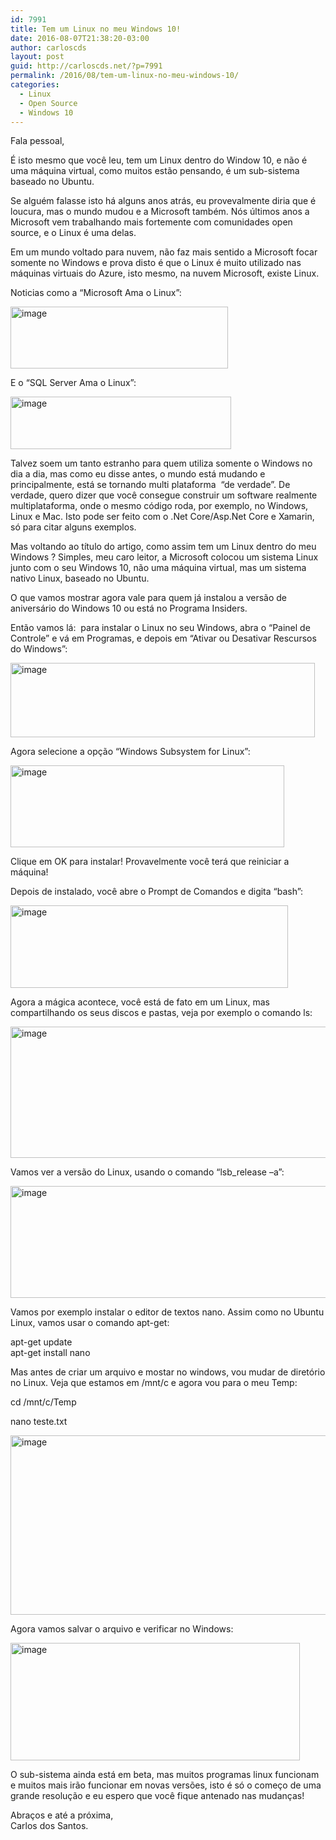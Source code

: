 ```yaml
---
id: 7991
title: Tem um Linux no meu Windows 10!
date: 2016-08-07T21:38:20-03:00
author: carloscds
layout: post
guid: http://carloscds.net/?p=7991
permalink: /2016/08/tem-um-linux-no-meu-windows-10/
categories:
  - Linux
  - Open Source
  - Windows 10
---
```

Fala pessoal,

É isto mesmo que você leu, tem um Linux dentro do Window 10, e não é uma máquina virtual, como muitos estão pensando, é um sub-sistema baseado no Ubuntu.

Se alguém falasse isto há alguns anos atrás, eu provevalmente diria que é loucura, mas o mundo mudou e a Microsoft também. Nós últimos anos a Microsoft vem trabalhando mais fortemente com comunidades open source, e o Linux é uma delas.

Em um mundo voltado para nuvem, não faz mais sentido a Microsoft focar somente no Windows e prova disto é que o Linux é muito utilizado nas máquinas virtuais do Azure, isto mesmo, na nuvem Microsoft, existe Linux.

Noticias como a “Microsoft Ama o Linux”:

[<img title="image" style="border-top: 0px; border-right: 0px; background-image: none; border-bottom: 0px; padding-top: 0px; padding-left: 0px; border-left: 0px; display: inline; padding-right: 0px" border="0" alt="image" src="http://carloscds.net/wp-content/uploads/2016/08/image_thumb.png" width="348" height="99" />](http://carloscds.net/wp-content/uploads/2016/08/image.png)

E o “SQL Server Ama o Linux”:

[<img title="image" style="border-top: 0px; border-right: 0px; background-image: none; border-bottom: 0px; padding-top: 0px; padding-left: 0px; border-left: 0px; display: inline; padding-right: 0px" border="0" alt="image" src="http://carloscds.net/wp-content/uploads/2016/08/image_thumb-1.png" width="353" height="84" />](http://carloscds.net/wp-content/uploads/2016/08/image-1.png)

Talvez soem um tanto estranho para quem utiliza somente o Windows no dia a dia, mas como eu disse antes, o mundo está mudando e principalmente, está se tornando multi plataforma&#160; “de verdade”. De verdade, quero dizer que você consegue construir um software realmente multiplataforma, onde o mesmo código roda, por exemplo, no Windows, Linux e Mac. Isto pode ser feito com o .Net Core/Asp.Net Core e Xamarin, só para citar alguns exemplos.

Mas voltando ao título do artigo, como assim tem um Linux dentro do meu Windows ? Simples, meu caro leitor, a Microsoft colocou um sistema Linux junto com o seu Windows 10, não uma máquina virtual, mas um sistema nativo Linux, baseado no Ubuntu.

O que vamos mostrar agora vale para quem já instalou a versão de aniversário do Windows 10 ou está no Programa Insiders.

Então vamos lá:&#160; para instalar o Linux no seu Windows, abra o “Painel de Controle” e vá em Programas, e depois em “Ativar ou Desativar Rescursos do Windows”:

[<img title="image" style="border-top: 0px; border-right: 0px; background-image: none; border-bottom: 0px; padding-top: 0px; padding-left: 0px; border-left: 0px; display: inline; padding-right: 0px" border="0" alt="image" src="http://carloscds.net/wp-content/uploads/2016/08/image_thumb-2.png" width="487" height="119" />](http://carloscds.net/wp-content/uploads/2016/08/image-2.png)

Agora selecione a opção “Windows Subsystem for Linux”:

[<img title="image" style="border-top: 0px; border-right: 0px; background-image: none; border-bottom: 0px; padding-top: 0px; padding-left: 0px; border-left: 0px; display: inline; padding-right: 0px" border="0" alt="image" src="http://carloscds.net/wp-content/uploads/2016/08/image_thumb-3.png" width="438" height="131" />](http://carloscds.net/wp-content/uploads/2016/08/image-3.png)

Clique em OK para instalar! Provavelmente você terá que reiniciar a máquina!

Depois de instalado, você abre o Prompt de Comandos e digita “bash”: 

[<img title="image" style="border-top: 0px; border-right: 0px; background-image: none; border-bottom: 0px; padding-top: 0px; padding-left: 0px; border-left: 0px; display: inline; padding-right: 0px" border="0" alt="image" src="http://carloscds.net/wp-content/uploads/2016/08/image_thumb-4.png" width="444" height="132" />](http://carloscds.net/wp-content/uploads/2016/08/image-4.png)

Agora a mágica acontece, você está de fato em um Linux, mas compartilhando os seus discos e pastas, veja por exemplo o comando ls:

[<img title="image" style="border-top: 0px; border-right: 0px; background-image: none; border-bottom: 0px; padding-top: 0px; padding-left: 0px; border-left: 0px; display: inline; padding-right: 0px" border="0" alt="image" src="http://carloscds.net/wp-content/uploads/2016/08/image_thumb-5.png" width="730" height="210" />](http://carloscds.net/wp-content/uploads/2016/08/image-5.png)

Vamos ver a versão do Linux, usando o comando “lsb_release –a”:

[<img title="image" style="border-top: 0px; border-right: 0px; background-image: none; border-bottom: 0px; padding-top: 0px; padding-left: 0px; border-left: 0px; display: inline; padding-right: 0px" border="0" alt="image" src="http://carloscds.net/wp-content/uploads/2016/08/image_thumb-6.png" width="535" height="179" />](http://carloscds.net/wp-content/uploads/2016/08/image-6.png)

Vamos por exemplo instalar o editor de textos nano. Assim como no Ubuntu Linux, vamos usar o comando apt-get:

apt-get update  
apt-get install nano

Mas antes de criar um arquivo e mostar no windows, vou mudar de diretório no Linux. Veja que estamos em /mnt/c e agora vou para o meu Temp:

cd /mnt/c/Temp

nano teste.txt

[<img title="image" style="border-top: 0px; border-right: 0px; background-image: none; border-bottom: 0px; padding-top: 0px; padding-left: 0px; border-left: 0px; display: inline; padding-right: 0px" border="0" alt="image" src="http://carloscds.net/wp-content/uploads/2016/08/image_thumb-7.png" width="628" height="287" />](http://carloscds.net/wp-content/uploads/2016/08/image-7.png)

Agora vamos salvar o arquivo e verificar no Windows:

[<img title="image" style="border-top: 0px; border-right: 0px; background-image: none; border-bottom: 0px; padding-top: 0px; padding-left: 0px; border-left: 0px; display: inline; padding-right: 0px" border="0" alt="image" src="http://carloscds.net/wp-content/uploads/2016/08/image_thumb-8.png" width="463" height="188" />](http://carloscds.net/wp-content/uploads/2016/08/image-8.png)

O sub-sistema ainda está em beta, mas muitos programas linux funcionam e muitos mais irão funcionar em novas versões, isto é só o começo de uma grande resolução e eu espero que você fique antenado nas mudanças!

Abraços e até a próxima,  
Carlos dos Santos.